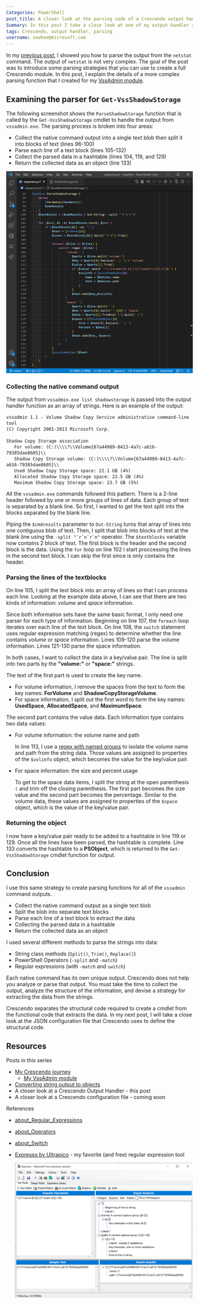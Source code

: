 ```yaml
---
Categories: PowerShell
post_title: A closer look at the parsing code of a Crescendo output handler
Summary: In this post I take a close look at one of my output handler and talk about the different parsing methods I used.
tags: Crescendo, output handler, parsing
username: sewhee@microsoft.com
---
```

In my [previous post][2], I showed you how to parse the output from the `netstat` command. The
output of `netstat` is not very complex. The goal of the post was to introduce some parsing
strategies that you can use to create a full Crescendo module. In this post, I explain the details
of a more complex parsing function that I created for my [VssAdmin module][7].

## Examining the parser for `Get-VssShadowStorage`

The following screenshot shows the `ParseShadowStorage` function that is called by the
`Get-VssShadowStorage` cmdlet to handle the output from `vssadmin.exe`. The parsing process is
broken into four areas:

- Collect the native command output into a single text blob then split it into blocks of text (lines
  96-100)
- Parse each line of a text block (lines 105-132)
- Collect the parsed data in a hashtable (lines 104, 119, and 129)
- Return the collected data as an object (line 133)

![ParseShadowStorage function](crescendo-parser.png)

### Collecting the native command output

The output from `vssadmin.exe list shadowstorage` is passed into the output handler function as an
array of strings. Here is an example of the output:

```
vssadmin 1.1 - Volume Shadow Copy Service administrative command-line tool
(C) Copyright 2001-2013 Microsoft Corp.

Shadow Copy Storage association
   For volume: (C:)\\\\?\\Volume{67a44989-8413-4a7c-a616-79385dae8605}\\
   Shadow Copy Storage volume: (C:)\\\\?\\Volume{67a44989-8413-4a7c-a616-79385dae8605}\\
   Used Shadow Copy Storage space: 22.1 GB (4%)
   Allocated Shadow Copy Storage space: 22.5 GB (4%)
   Maximum Shadow Copy Storage space: 23.7 GB (5%)
```

All the `vssadmin.exe` commands followed this pattern. There is a 2-line header followed by one or
more groups of lines of data. Each group of text is separated by a blank line. So first, I wanted to
get the text split into the blocks separated by the blank line.

Piping the `$cmdresults` parameter to `Out-String` turns that array of lines into one contiguous
blob of text. Then, I split that blob into blocks of text at the blank line using the
``-split "`r`n`r`n"`` operator. The `$textblocks` variable now contains 2 block of text. The first
block is the header and the second block is the data. Using the `for` loop on line 102 I start
proccessing the lines in the second text block. I can skip the first since is only contains the
header.

### Parsing the lines of the textblocks

On line 105, I split the text block into an array of lines so that I can process each line. Looking
at the example data above, I can see that there are two kinds of information: _volume_ and _space_
information.

Since both information sets have the same basic format, I only need one parser for each type of
information. Beginning on line 107, the `foreach` loop iterates over each line of the text block. On
line 108, the `switch` statement uses regular expression matching (regex) to determine whether the
line contains _volume_ or _space_ information. Lines 109-120 parse the volume information. Lines
121-130 parse the space information.

In both cases, I want to collect the data in a key/value pair. The line is split into two parts
by the **"volume:"** or **"space:"** strings.

The text of the first part is used to create the key name.

- For volume information, I remove the spaces from the text to form the key names: **ForVolume** and
  **ShadowCopyStorageVolume**.
- For space information, I split out the first word to form the key names: **UsedSpace**,
  **AllocatedSpace**, and **MaximumSpace**.

The second part contains the value data. Each information type contains two data values:

- For volume information: the volume name and path

  In line 113, I use a [regex with named groups](#expresso) to isolate the volume name and path from
  the string data. Those values are assigned to properties of the `$volinfo` object, which becomes
  the value for the key/value pair.

- For space information: the size and percent usage

  To get to the space data items, I split the string at the open parenthesis `(` and trim off the
  closing parenthesis. The first part becomes the size value and the second part becomes the
  percentage. Similar to the volume data, these values are assigned to properties of the `$space`
  object, which is the value of the key/value pair.

### Returning the object

I now have a key/value pair ready to be added to a hashtable in line 119 or 129. Once all the lines
have been parsed, the hashtable is complete. Line 133 converts the hashtable to a **PSObject**,
which is returned to the `Get-VssShadowStorage` cmdlet function for output.

## Conclusion

I use this same strategy to create parsing functions for all of the `vssadmin` command outputs.

- Collect the native command output as a single text blob
- Split the blob into separate text blocks
- Parse each line of a text block to extract the data
- Collecting the parsed data in a hashtable
- Return the collected data as an object

I used several different methods to parse the strings into data:

- String class methods (`Split()`, `Trim()`, `Replace()`)
- PowerShell Operators (`-split` and `-match`)
- Regular expressions (with `-match` and `switch`)

Each native command has its own unique output. Crescendo does not help you analyze or parse that
output. You must take the time to collect the output, analyze the structure of the information, and
devise a strategy for extracting the data from the strings.

Crescendo separates the structural code required to create a cmdlet from the functional code that
extracts the data. In my next post, I will take a close look at the JSON configuration file that
Crescendo uses to define the structural code.

## Resources

Posts in this series

- [My Crescendo journey][1]
  - [My VssAdmin module][7]
- [Converting string output to objects][2]
- A closer look at a Crescendo Output Handler - this post
- A closer look at a Crescendo configuration file - coming soon

References

- [about_Regular_Expressions][3]
- [about_Operators][4]
- [about_Switch][5]
- [Expresso by Ultrapico][6] - my favorite (and free) regular expression tool

  <a id='expresso'>![expresso](Expresso.png)</a>

<!-- link reference -->
[1]: https://devblogs.microsoft.com/powershell-community/my-crescendo-journey/
[2]: https://devblogs.microsoft.com/powershell-community/converting-string-output-to-objects/
[3]: https://docs.microsoft.com/powershell/module/microsoft.powershell.core/about/about_regular_expressions
[4]: https://docs.microsoft.com/powershell/module/microsoft.powershell.core/about/about_operators
[5]: https://docs.microsoft.com/powershell/module/microsoft.powershell.core/about/about_switch
[6]: http://www.ultrapico.com/Expresso.htm
[7]: https://github.com/sdwheeler/tools-by-sean/tree/master/modules/vssadmin
